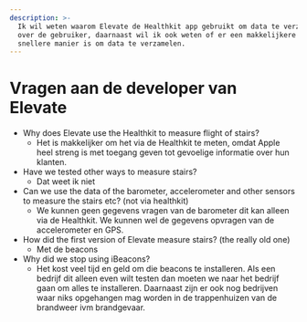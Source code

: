```yaml
---
description: >-
  Ik wil weten waarom Elevate de Healthkit app gebruikt om data te verzamelen
  over de gebruiker, daarnaast wil ik ook weten of er een makkelijkere en
  snellere manier is om data te verzamelen.
---
```


# Vragen aan de developer van Elevate

* Why does Elevate use the Healthkit to measure flight of stairs?
  * Het is makkelijker om het via de Healthkit te meten, omdat Apple heel streng is met toegang geven tot gevoelige informatie over hun klanten.
* Have we tested other ways to measure stairs?
  * Dat weet ik niet
* Can we use the data of the barometer, accelerometer and other sensors to measure the stairs etc? \(not via healthkit\)
  * We kunnen geen gegevens vragen van de barometer dit kan alleen via de Healthkit. We kunnen wel de gegevens opvragen van de accelerometer en GPS.
* How did the first version of Elevate measure stairs? \(the really old one\)
  * Met de beacons
* Why did we stop using iBeacons?
  * Het kost veel tijd en geld om die beacons te installeren. Als een bedrijf dit alleen even wilt testen dan moeten we naar het bedrijf gaan om alles te installeren. Daarnaast zijn er ook nog bedrijven waar niks opgehangen mag worden in de trappenhuizen van de brandweer ivm brandgevaar.



